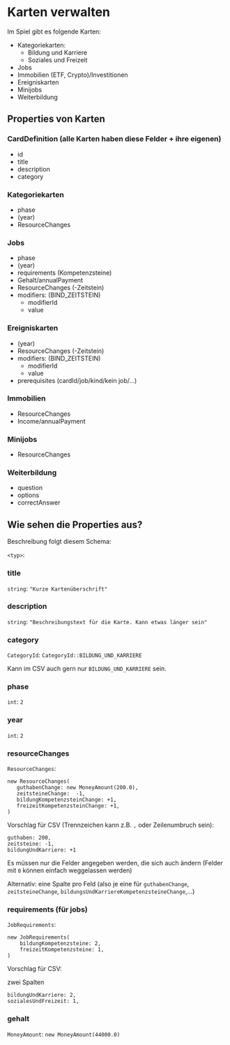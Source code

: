 # Karten verwalten

Im Spiel gibt es folgende Karten:

* Kategoriekarten:
    * Bildung und Karriere
    * Soziales und Freizeit
* Jobs
* Immobilien (ETF, Crypto)/Investitionen
* Ereigniskarten
* Minijobs
* Weiterbildung

## Properties von Karten

### CardDefinition (alle Karten haben diese Felder + ihre eigenen)

* id
* title
* description
* category

### Kategoriekarten

* phase
* (year)
* ResourceChanges

### Jobs

* phase
* (year)
* requirements (Kompetenzsteine)
* Gehalt/annualPayment
* ResourceChanges (-Zeitstein)
* modifiers: (BIND_ZEITSTEIN)
    * modifierId
    * value

### Ereigniskarten

* (year)
* ResourceChanges (-Zeitstein)
* modifiers: (BIND_ZEITSTEIN)
    * modifierId
    * value
* prerequisites (cardId/job/kind/kein job/...)

### Immobilien

* ResourceChanges
* Income/annualPayment

### Minijobs

* ResourceChanges

### Weiterbildung

* question
* options
* correctAnswer


## Wie sehen die Properties aus?

Beschreibung folgt diesem Schema:

`<typ>`: <Beispiel>

### title

`string`: `"Kurze Kartenüberschrift"`

### description

`string`: `"Beschreibungstext für die Karte. Kann etwas länger sein"`

### category

`CategoryId`: `CategoryId::BILDUNG_UND_KARRIERE`

Kann im CSV auch gern nur `BILDUNG_UND_KARRIERE` sein.

### phase

`int`: `2`

### year

`int`: `2`

### resourceChanges

`ResourceChanges`:
```injectablephp
new ResourceChanges(
   guthabenChange: new MoneyAmount(200.0),
   zeitsteineChange:  -1,
   bildungKompetenzsteinChange: +1,
   freizeitKompetenzsteinChange: +1, 
)
```

Vorschlag für CSV (Trennzeichen kann z.B. `,` oder Zeilenumbruch sein):

```
guthaben: 200,
zeitsteine: -1,
bildungUndKarriere: +1
```

Es müssen nur die Felder angegeben werden, die sich auch ändern (Felder mit `0` können einfach weggelassen werden)

Alternativ: eine Spalte pro Feld (also je eine für `guthabenChange`, `zeitsteineChange`, `bildungsUndKarriereKompetenzsteineChange`,...)

### requirements (für jobs)

`JobRequirements`:
```injectablephp
new JobRequirements(
    bildungKompetenzsteine: 2,
    freizeitKompetenzsteine: 1,
)
```

Vorschlag für CSV:

zwei Spalten
```
bildungUndKarriere: 2,
sozialesUndFreizeit: 1,
```

### gehalt

`MoneyAmount`: `new MoneyAmount(44000.0)`
